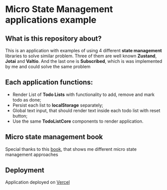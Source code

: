 # Micro State Management applications example

## What is this repository about?

This is an application with examples of using 4 different <b>state management</b>
libraries to solve similar problem. Three of them are well known <b>Zustand</b>,
<b>Jotai</b> and <b>Valtio</b>. And the last one is <b>Subscribed</b>, which is was
implemented by me and could solve the same problem

## Each application functions:

- Render List of <b>Todo Lists</b> with functionality to add, remove and mark todo as done;
- Persist each list to <b>localStorage</b> separately;
- Global text input, that should render text inside each todo list with reset button;
- Use the same <b>TodoListCore</b> components to render application.

## Micro state management book

Special thanks to this [book](https://www.packtpub.com/product/micro-state-management-with-react-hooks/9781801812375), that shows me different micro state management approaches

## Deployment

Application deployed on [Vercel](https://state-manager.vercel.app)